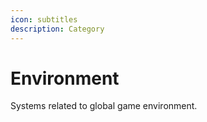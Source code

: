 ```yaml
---
icon: subtitles
description: Category
---
```


# Environment

Systems related to global game environment.
